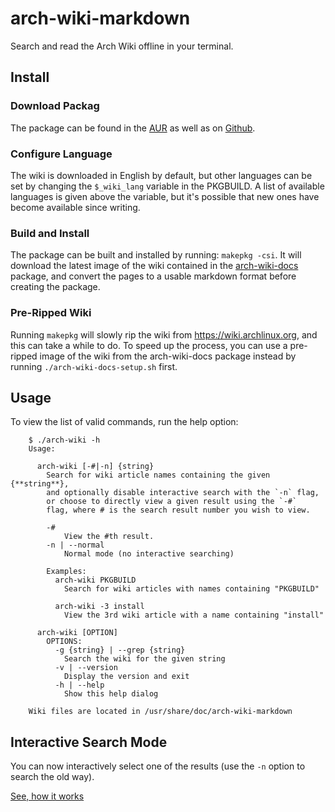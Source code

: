 # arch-wiki-markdown #

Search and read the Arch Wiki offline in your terminal.

## Install ##

### Download Packag ###

The package can be found in the [AUR](https://aur.archlinux.org/packages/arch-wiki-markdown-git) as well as on [Github](https://raw.github.com/tsgates/arch-wiki-markdown).

### Configure Language ###

The wiki is downloaded in English by default, but other languages can be set by changing the `$_wiki_lang` variable in the PKGBUILD. A list of available languages is given above the variable, but it's possible that new ones have become available since writing.

### Build and Install ###

The package can be built and installed by running: `makepkg -csi`. It will download the latest image of the wiki contained in the [arch-wiki-docs](https://www.archlinux.org/packages/community/any/arch-wiki-docs/) package, and convert the pages to a usable markdown format before creating the package.

### Pre-Ripped Wiki ###

Running `makepkg` will slowly rip the wiki from https://wiki.archlinux.org, and this can take a while to do. To speed up the process, you can use a pre-ripped image of the wiki from the arch-wiki-docs package instead by running `./arch-wiki-docs-setup.sh` first.

## Usage ##

To view the list of valid commands, run the help option:

```
    $ ./arch-wiki -h
    Usage:

      arch-wiki [-#|-n] {string}
        Search for wiki article names containing the given {**string**},
        and optionally disable interactive search with the `-n` flag,
        or choose to directly view a given result using the `-#`
        flag, where # is the search result number you wish to view.

        -#
            View the #th result.
        -n | --normal
            Normal mode (no interactive searching)

        Examples:
          arch-wiki PKGBUILD
            Search for wiki articles with names containing "PKGBUILD"

          arch-wiki -3 install
            View the 3rd wiki article with a name containing "install"

      arch-wiki [OPTION]
        OPTIONS:
          -g {string} | --grep {string}
            Search the wiki for the given string
          -v | --version
            Display the version and exit
          -h | --help
            Show this help dialog

    Wiki files are located in /usr/share/doc/arch-wiki-markdown
```

## Interactive Search Mode ##

You can now interactively select one of the results (use the `-n` option to search the old way).

[See, how it works](http://asciinema.org/a/5872)
